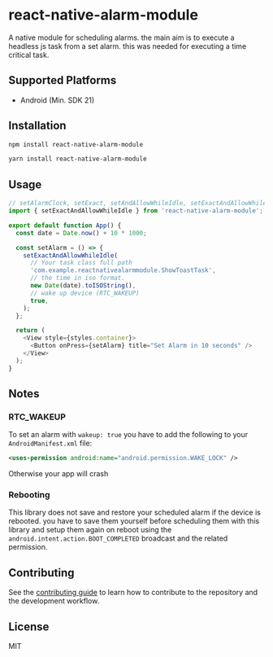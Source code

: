 # react-native-alarm-module

A native module for scheduling alarms. the main aim is to execute a headless js task from a set alarm. this was needed for executing a time critical task.

## Supported Platforms

- Android (Min. SDK 21)

## Installation

```sh
npm install react-native-alarm-module
```

```sh
yarn install react-native-alarm-module
```

## Usage

```js
// setAlarmClock, setExact, setAndAllowWhileIdle, setExactAndAllowWhileIdle
import { setExactAndAllowWhileIdle } from 'react-native-alarm-module';

export default function App() {
  const date = Date.now() + 10 * 1000;

  const setAlarm = () => {
    setExactAndAllowWhileIdle(
      // Your task class full path
      'com.example.reactnativealarmmodule.ShowToastTask',
      // the time in iso format.
      new Date(date).toISOString(),
      // wake up device (RTC_WAKEUP)
      true,
    );
  };

  return (
    <View style={styles.container}>
      <Button onPress={setAlarm} title="Set Alarm in 10 seconds" />
    </View>
  );
}

```

## Notes

### RTC_WAKEUP

To set an alarm with `wakeup: true` you have to add the following to your `AndroidManifest.xml` file:

```xml
<uses-permission android:name="android.permission.WAKE_LOCK" />
```

Otherwise your app will crash

### Rebooting

This library does not save and restore your scheduled alarm if the device is rebooted. you have to save them yourself before scheduling them with this library and setup them again on reboot using the `android.intent.action.BOOT_COMPLETED` broadcast and the related permission.

## Contributing

See the [contributing guide](CONTRIBUTING.md) to learn how to contribute to the repository and the development workflow.

## License

MIT
